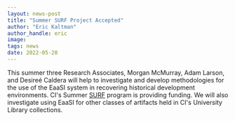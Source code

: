 ```yaml
---
layout: news-post
title: "Summer SURF Project Accepted"
author: "Eric Kaltman"
author_handle: eric
image:
tags: news
date: 2022-05-20
---
```


This summer three Research Associates, Morgan McMurray, Adam Larson, and Desireé Caldera will help to investigate and develop methodologies for the use of the EaaSI system in recovering historical development environments. CI's Summer [SURF] program is providing funding. We will also investigate using EaaSI for other classes of artifacts held in CI's University Library collections.

[SURF]: https://www.csuci.edu/studentresearch/opportunities/surf-summer-research/faculty-projects-descriptions.htm

